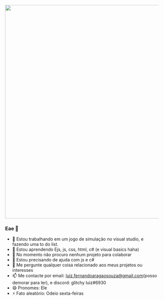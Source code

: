 <div align="center">
  <img src="https://user-images.githubusercontent.com/84513178/171647367-9ed6ecea-4fcf-4627-829b-c577483868ae.jpg" width="700px" />
</div>

### Eae 👋

- 🔭 Estou trabalhando em um jogo de simulação no visual studio, e fazendo uma to do list.
- 🌱 Estou aprendendo Ejs, js, css, html, c# (e visual basics haha)
- 👯 No momento não procuro nenhum projeto para colaborar
- 🤔 Estou precisando de ajuda com js e c#
- 💬 Me pergunte qualquer coisa relacionado aos meus projetos ou interesses
- 📫 Me contacte por email: luiz.fernandoaragaosouza@gmail.com(posso demorar para ler), e discord: glitchy luiz#6930
- 😄 Pronomes: Ele
- ⚡ Fato aleatório: Odeio sexta-feiras
